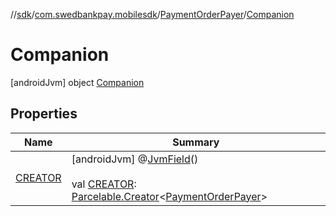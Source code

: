 //[sdk](../../../../index.md)/[com.swedbankpay.mobilesdk](../../index.md)/[PaymentOrderPayer](../index.md)/[Companion](index.md)



# Companion  
 [androidJvm] object [Companion](index.md)   


## Properties  
  
|  Name |  Summary | 
|---|---|
| <a name="com.swedbankpay.mobilesdk/PaymentOrderPayer.Companion/CREATOR/#/PointingToDeclaration/"></a>[CREATOR](-c-r-e-a-t-o-r.md)| <a name="com.swedbankpay.mobilesdk/PaymentOrderPayer.Companion/CREATOR/#/PointingToDeclaration/"></a> [androidJvm] @[JvmField](https://kotlinlang.org/api/latest/jvm/stdlib/kotlin.jvm/-jvm-field/index.html)()  <br>  <br>val [CREATOR](-c-r-e-a-t-o-r.md): [Parcelable.Creator](https://developer.android.com/reference/kotlin/android/os/Parcelable.Creator.html)<[PaymentOrderPayer](../index.md)>   <br>|

